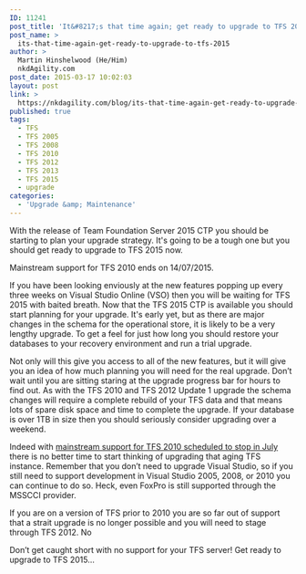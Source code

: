 ```yaml
---
ID: 11241
post_title: 'It&#8217;s that time again; get ready to upgrade to TFS 2015'
post_name: >
  its-that-time-again-get-ready-to-upgrade-to-tfs-2015
author: >
  Martin Hinshelwood (He/Him)
  nkdAgility.com
post_date: 2015-03-17 10:02:03
layout: post
link: >
  https://nkdagility.com/blog/its-that-time-again-get-ready-to-upgrade-to-tfs-2015/
published: true
tags:
  - TFS
  - TFS 2005
  - TFS 2008
  - TFS 2010
  - TFS 2012
  - TFS 2013
  - TFS 2015
  - upgrade
categories:
  - 'Upgrade &amp; Maintenance'
---
```

<p>With the release of Team Foundation Server 2015 CTP you should be starting to plan your upgrade strategy. It's going to be a tough one but you should get ready to upgrade to TFS 2015 now.</p>
<div class="bs-callout bs-callout-warning">
<p>Mainstream support for TFS 2010 ends on 14/07/2015.</p>
</div>
<p>If you have been looking enviously at the new features popping up every three weeks on Visual Studio Online (VSO) then you will be waiting for TFS 2015 with baited breath. Now that the TFS 2015 CTP is available you should start planning for your upgrade. It's early yet, but as there are major changes in the schema for the operational store, it is likely to be a very lengthy upgrade. To get a feel for just how long you should restore your databases to your recovery environment and run a trial upgrade.</p>
<p>Not only will this give you access to all of the new features, but it will give you an idea of how much planning you will need for the real upgrade. Don’t wait until you are sitting staring at the upgrade progress bar for hours to find out. As with the TFS 2010 and TFS 2012 Update 1 upgrade the schema changes will require a complete rebuild of your TFS data and that means lots of spare disk space and time to complete the upgrade. If your database is over 1TB in size then you should seriously consider upgrading over a weekend.</p>
<p>Indeed with <a href="http://support.microsoft.com/lifecycle/search?sort=PN&amp;alpha=Microsoft+Visual+Studio+Team+Foundation+Server+2010&amp;Filter=FilterNO">mainstream support for TFS 2010 scheduled to stop in July</a> there is no better time to start thinking of upgrading that aging TFS instance. Remember that you don’t need to upgrade Visual Studio, so if you still need to support development in Visual Studio 2005, 2008, or 2010 you can continue to do so. Heck, even FoxPro is still supported through the MSSCCI provider.</p>
<p>If you are on a version of TFS prior to 2010 you are so far out of support that a strait upgrade is no longer possible and you will need to stage through TFS 2012. No</p>
<p>Don’t get caught short with no support for your TFS server! Get ready to upgrade to TFS 2015…</p>